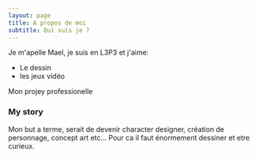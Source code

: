 ```yaml
---
layout: page
title: A propos de moi
subtitle: Qui suis je ?
---
```


Je m'apelle Mael, je suis en L3P3 et j'aime:

- Le dessin
- les jeux vidéo

Mon projey professionelle

### My story

Mon but a terme, serait de devenir character designer, création de personnage, concept art etc... Pour ca il faut énormement dessiner et etre curieux.
